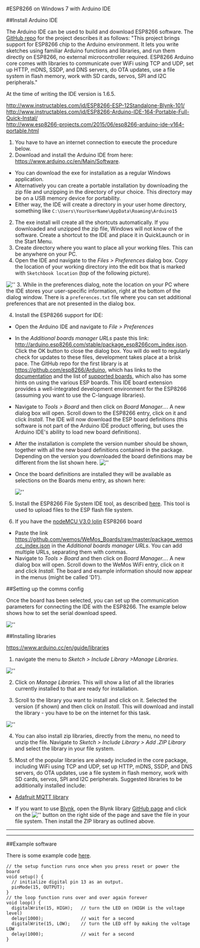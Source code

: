 #ESP8266 on Windows 7 with Arduino IDE

##Install Arduino IDE

The Arduino IDE can be used to build and download ESP8266 software.  The [GitHub repo](https://github.com/esp8266/Arduino) for the project describes it as  follows: "This project brings support for ESP8266 chip to the Arduino environment. It lets you write sketches using familiar Arduino functions and libraries, and run them directly on ESP8266, no external microcontroller required. ESP8266 Arduino core comes with libraries to communicate over WiFi using TCP and UDP, set up HTTP, mDNS, SSDP, and DNS servers, do OTA updates, use a file system in flash memory, work with SD cards, servos, SPI and I2C peripherals."

At the time of writing the IDE version is 1.6.5.

<http://www.instructables.com/id/ESP8266-ESP-12Standalone-Blynk-101/>    
<http://www.instructables.com/id/ESP8266-Arduino-IDE-164-Portable-Full-Quick-Instal/>    
<http://www.esp8266-projects.com/2015/06/esp8266-arduino-ide-v164-portable.html>  

1. You have to have an internet connection to execute the procedure below.
1. Download and install the Arduino IDE from here: <https://www.arduino.cc/en/Main/Software>. 
 -  You can download the exe for installation as a regular Windows application. 
 -  Alternatively you can create a portable installation by  downloading the zip file and unzipping in the directory of your choice.  This directory may be on a USB memory device for portability.
 -  Either way, the IDE will create a directory in your user home directory, something like `C:\Users\YourUserName\AppData\Roaming\Arduino15`
2. The exe install will create all the shortcuts automatically.  If you downloaded and unzipped the zip file, Windows will not know of the software. Create a shortcut to the IDE and place it in QuickLaunch or in the Start Menu.
2. Create directory where you want to place all your working files.  This can be anywhere on your PC.  
3. Open the IDE and navigate to the *Files > Preferences* dialog box.  Copy the location of your working directory into the edit box that is marked with `Sketchbook location` (top of the following picture).

  ![''](images/arduino-ide-file-prefs.png)
3. While in the preferences dialog, note the location on your PC where the IDE stores your user-specific information, right at the bottom of the dialog window.  There is a `preferences.txt` file where you can set additional preferences that are not presented in the dialog box.

4. Install the ESP8266 support for IDE:  

- Open the Arduino IDE and navigate to *File > Preferences*

- In the *Additional boards manager URLs* paste this link:  <http://arduino.esp8266.com/stable/package_esp8266com_index.json>. Click the OK button to close the dialog box.  You will do well to regularly check for updates to these files, development takes place at a brisk pace.  The GitHub repo for the first library is at <https://github.com/esp8266/Arduino>, which has links to the [documentation](https://github.com/esp8266/Arduino/blob/esp8266/hardware/esp8266com/esp8266/doc/reference.md) and the list of [supported boards](https://github.com/esp8266/Arduino/blob/esp8266/hardware/esp8266com/esp8266/doc/boards.md), which also has some hints on using the various ESP boards.  This IDE board extension provides a well-integrated development environment for the ESP8266 (assuming you want to use the C-language libraries).

- Navigate to *Tools > Board* and then click on *Board Manager...*. A new dialog box will open. Scroll down to the ESP8266 entry, click on it and click *Install*. The IDE will now download the ESP board definitions (this software is not part of the Arduino IDE product offering, but uses the Arduino IDE's ability to load new board definitions).  

- After the installation is complete the version number should be shown, together with all the new board definitions contained in the package. Depending on the version you downloaded the board definitions may be different from the list shown here.
   ![''](images/arduino-ide-esp8266-installed.png)

- Once the board definitions are installed they will be available as selections on the Boards menu entry, as shown here:

  ![''](images/arduino-ide-install-8266.png)

5. Install the ESP8266 File System IDE tool, as described [here](https://github.com/esp8266/Arduino/blob/esp8266/hardware/esp8266com/esp8266/doc/reference.md#uploading-files-to-file-system).  This tool is used to upload files to the ESP flash file system.

6. If you have the [nodeMCU V3.0 lolin](http://www.wemos.cc/d1/Getting_Started) ESP8266 board
-  Paste the link <https://github.com/wemos/WeMos_Boards/raw/master/package_wemos.cc_index.json> in the *Additional boards manager URLs*.  You can add multiple URLs, separating them with commas.
-  Navigate to *Tools > Board* and then click on *Board Manager...*. A new dialog box will open. Scroll down to the WeMos WiFi entry, click on it and click *Install*.  The board and example information should now appear in the menus (might be called 'D1').

##Setting up the comms config

Once the board has been selected, you can set up the communication parameters for connecting the IDE with the ESP8266.  The example below shows how to set the serial download speed.

  ![''](images/arduino-ide-setup-8266.png)


##Installing libraries

<https://www.arduino.cc/en/guide/libraries>

1. navigate the menu to *Sketch > Include Library >Manage Libraries*.

  ![''](images/arduino-ide-library-install-8266.png)

2. Click on *Manage Libraries*. This will show a list of all the libraries currently installed to that are ready for installation.

3. Scroll to the library you want to install and click on it. Selected the version (if shown) and then click on *Install*.  This will download and install the library - you have to be on the internet for this task.


  ![''](images/arduino-ide-library-install-2-8266.png)

4. You can also install zip libraries, directly from the menu, no need to unzip the file.  Navigate to *Sketch > Include Library > Add .ZIP Library* and select the library in your file system.
 
4.  Most of the popular libraries are already included in the core package, including WiFi using TCP and UDP, set up HTTP, mDNS, SSDP, and DNS servers, do OTA updates, use a file system in flash memory, work with SD cards, servos, SPI and I2C peripherals.  Suggested libraries to be additionally installed include:

 - [Adafruit MQTT library](https://github.com/adafruit/Adafruit_MQTT_Library)
 
 - If you want to use [Blynk](http://www.blynk.cc/), open the Blynk library [GitHub page](https://github.com/blynkkk/blynk-library) and click on the  ![''](images/github-download-zip.png) button on the right side of the page and save the file in your file system.  Then install the ZIP library as outlined above.
 
---------------------------------------------------------
---------------------------------------------------------
##Example software

There is some example code [here](https://github.com/adafruit/Adafruit_ESP8266).


	// the setup function runs once when you press reset or power the board
	void setup() {
	  // initialize digital pin 13 as an output.
	  pinMode(15, OUTPUT);
	}
	// the loop function runs over and over again forever
	void loop() {
	  digitalWrite(15, HIGH);   // turn the LED on (HIGH is the voltage level)
	  delay(1000);              // wait for a second
	  digitalWrite(15, LOW);    // turn the LED off by making the voltage LOW
	  delay(1000);              // wait for a second
	}

